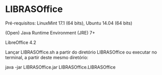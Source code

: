 # LIBRASOffice
Pré-requisitos:
LinuxMint 17.1 (64 bits), Ubuntu 14.04 (64 bits)

(Open) Java Runtime Environment (JRE) 7+

LibreOffice 4.2

Lançar LIBRASOffice.sh a partir do diretório LIBRASOffice ou executar no terminal, a partir deste mesmo diretório:

java -jar LIBRASOffice.jar LIBRASOffice.LIBRASOffice
